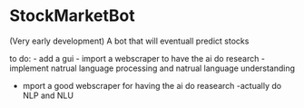 # StockMarketBot
(Very early development) A bot that will eventuall predict stocks


to do:
	- add a gui
	- import a webscraper to have the ai do research
	- implement natrual language processing and natrual language understanding
  - mport a good webscraper for having the ai do reasearch
  -actually do NLP and NLU 
